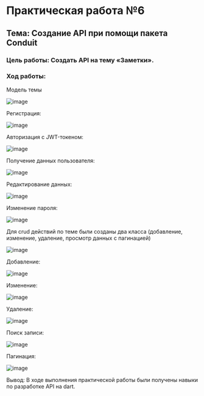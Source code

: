 # Практическая работа №6
## Тема: Создание API при помощи пакета Conduit
### Цель работы: Создать API на тему «Заметки».
### Ход работы: 
Модель темы

![image](https://user-images.githubusercontent.com/92712732/228139521-a3d5fee8-ec01-4247-9718-a3dc57f1b373.png)


Регистрация:

![image](https://user-images.githubusercontent.com/92712732/215783201-fbb94f98-aa42-42db-a9d7-9550410985b2.png)

Авторизация с JWT-токеном:

![image](https://user-images.githubusercontent.com/92712732/215783243-70ae862f-be3f-4c5e-8f91-6393974a2348.png)

Получение данных пользователя:

![image](https://user-images.githubusercontent.com/92712732/215783310-497a0fec-cffa-4e0b-b8c1-433fd653403e.png)

Редактирование данных:

![image](https://user-images.githubusercontent.com/92712732/215783348-b2aa90b6-ee7f-4525-80a6-bd40c07e14cd.png)

Изменение пароля:

![image](https://user-images.githubusercontent.com/92712732/215783406-5e596aee-3ef9-42b5-b97f-59055f673381.png)

Для crud действий по теме были созданы два класса (добавление, изменение, удаление, просмотр данных с пагинацией)

![image](https://user-images.githubusercontent.com/92712732/215783476-e7ed4bc8-7a3c-4464-bfdc-edc156376ea3.png)


Добавление:

![image](https://user-images.githubusercontent.com/92712732/215783506-e2d6d003-cc77-450c-997f-13f830486033.png)

Изменение:

![image](https://user-images.githubusercontent.com/92712732/215783591-b5e85deb-98a9-4887-bb0a-00e4572b78f5.png)

Удаление:

![image](https://user-images.githubusercontent.com/92712732/215783667-67245061-fb4b-4e8b-b9e8-f1064985f20d.png)

Поиск записи:

![image](https://user-images.githubusercontent.com/92712732/215783688-5e6229fe-4615-4b49-97ec-3fe92626f1e4.png)

Пагинация:

![image](https://user-images.githubusercontent.com/92712732/215783733-39e5c46f-a3b7-4229-b091-22e1935ae407.png)

Вывод: В ходе выполнения практической работы были получены навыки по разработке API на dart.







